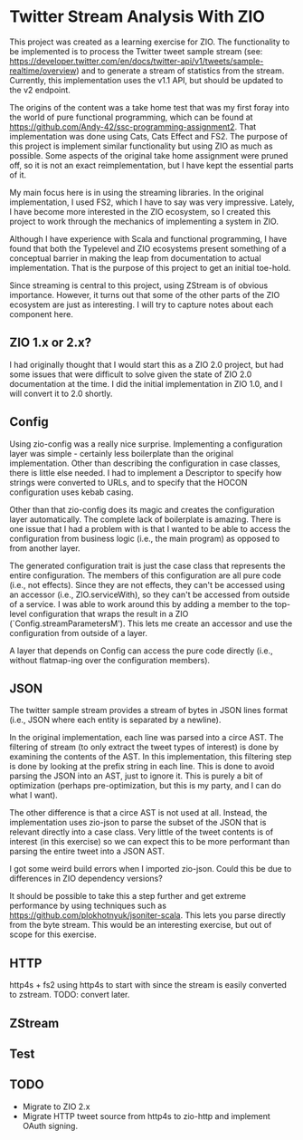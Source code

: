 # Twitter Stream Analysis With ZIO 

This project was created as a learning exercise for ZIO.
The functionality to be implemented is to process the Twitter
tweet sample stream (see:
https://developer.twitter.com/en/docs/twitter-api/v1/tweets/sample-realtime/overview)
and to generate a stream of statistics from the stream.
Currently, this implementation uses the v1.1 API, but should be
updated to the v2 endpoint.

The origins of the content was a take home test that was my first
foray into the world of pure functional programming, which
can be found at https://github.com/Andy-42/ssc-programming-assignment2.
That implementation was done using Cats, Cats Effect and FS2.
The purpose of this project is implement similar functionality
but using ZIO as much as possible. Some aspects of the original
take home assignment were pruned off, so it is not an exact reimplementation,
but I have kept the essential parts of it.

My main focus here is in using the streaming libraries. 
In the original implementation, I used FS2, which I have to say was
very impressive. Lately, I have become more interested in the
ZIO ecosystem, so I created this project to work through the mechanics
of implementing a system in ZIO. 

Although I have experience with Scala
and functional programming, I have found that both the Typelevel and
ZIO ecosystems present something of a conceptual barrier in making the
leap from documentation to actual implementation. That is the purpose
of this project to get an initial toe-hold.

Since streaming is central to this project,
using ZStream is of obvious importance. However, it turns out that some of
the other parts of the ZIO ecosystem are just as interesting. I will try
to capture notes about each component here.

## ZIO 1.x or 2.x?

I had originally thought that I would start this as a ZIO 2.0 project, but
had some issues that were difficult to solve given the state of ZIO 2.0 documentation
at the time. I did the initial implementation in ZIO 1.0, and I will convert
it to 2.0 shortly.

## Config

Using zio-config was a really nice surprise. Implementing a configuration layer
was simple - certainly less boilerplate than the original implementation.
Other than describing the configuration in case classes, there is little else
needed. I had to implement a Descriptor to specify how strings were converted to URLs,
and to specify that the HOCON configuration uses kebab casing. 

Other than that zio-config does its magic and creates the configuration layer automatically.
The complete lack of boilerplate is amazing. There is one issue that I had a problem with is
that I wanted to be able to access the configuration from business logic (i.e., the main program)
as opposed to from another layer.

The generated configuration trait is just the case class that represents the entire configuration.
The members of this configuration are all pure code (i.e., not effects). Since they are not effects,
they can't be accessed using an accessor (i.e., ZIO.serviceWith), so they can't be accessed from
outside of a service. I was able to work around this by adding a member to the top-level configuration
that wraps the result in a ZIO (`Config.streamParametersM'). This lets me create an accessor and use
the configuration from outside of a layer.

A layer that depends on Config can access the pure code directly (i.e., without flatmap-ing over the
configuration members). 

## JSON

The twitter sample stream provides a stream of bytes in JSON lines format
(i.e., JSON where each entity is separated by a newline).

In the original implementation, each line was parsed into a circe AST.
The filtering of stream (to only extract the tweet types of interest)
is done by examining the contents of the AST. In this implementation,
this filtering step is done by looking at the prefix string in each
line. This is done to avoid parsing the JSON into an AST, just to ignore
it. This is purely a bit of optimization (perhaps pre-optimization, but this
is my party, and I can do what I want).

The other difference is that a circe AST is not used at all. Instead, the
implementation uses zio-json to parse the subset of the JSON that is relevant
directly into a case class. Very little of the tweet contents is of interest
(in this exercise) so we can expect this to be more performant than
parsing the entire tweet into a JSON AST.

I got some weird build errors when I imported zio-json.
Could this be due to differences in ZIO dependency versions?

It should be possible to take this a step further and get extreme performance
by using techniques such as https://github.com/plokhotnyuk/jsoniter-scala.
This lets you parse directly from the byte stream. This would be an interesting
exercise, but out of scope for this exercise.

## HTTP

http4s + fs2 
using http4s to start with since the stream is easily converted to zstream.
TODO: convert later.

## ZStream

## Test

## TODO

* Migrate to ZIO 2.x
* Migrate HTTP tweet source from http4s to zio-http and implement OAuth signing.

